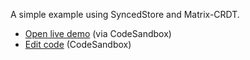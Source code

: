 A simple example using SyncedStore and Matrix-CRDT.

- [Open live demo](https://lvclo.csb.app/) (via CodeSandbox)
- [Edit code](https://codesandbox.io/s/matrix-crdt-todo-simple-example-lvclo?file=/src/App.tsx) (CodeSandbox)
